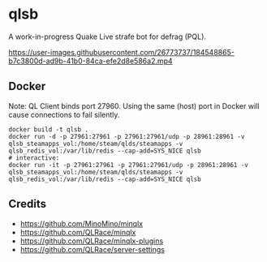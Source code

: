 # qlsb

A work-in-progress Quake Live strafe bot for defrag (PQL).

https://user-images.githubusercontent.com/26773737/184548865-b7c3800d-ad9b-41b0-84ca-efe2d8e586a2.mp4

## Docker

Note: QL Client binds port 27960. Using the same (host) port in Docker will cause connections to fail silently.

```
docker build -t qlsb .
docker run -d -p 27961:27961 -p 27961:27961/udp -p 28961:28961 -v qlsb_steamapps_vol:/home/steam/qlds/steamapps -v qlsb_redis_vol:/var/lib/redis --cap-add=SYS_NICE qlsb
# interactive:
docker run -it -p 27961:27961 -p 27961:27961/udp -p 28961:28961 -v qlsb_steamapps_vol:/home/steam/qlds/steamapps -v qlsb_redis_vol:/var/lib/redis --cap-add=SYS_NICE qlsb
```

## Credits
- https://github.com/MinoMino/minqlx
- https://github.com/QLRace/minqlx
- https://github.com/QLRace/minqlx-plugins
- https://github.com/QLRace/server-settings
